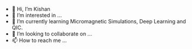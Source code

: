 - 👋 Hi, I’m Kishan
- 👀 I’m interested in ...
- 🌱 I’m currently learning Micromagnetic Simulations, Deep Learning and QIC.
- 💞️ I’m looking to collaborate on ...
- 📫 How to reach me ...

<!---
dbraneOS/dbraneOS is a ✨ special ✨ repository because its `README.md` (this file) appears on your GitHub profile.
You can click the Preview link to take a look at your changes.
--->
